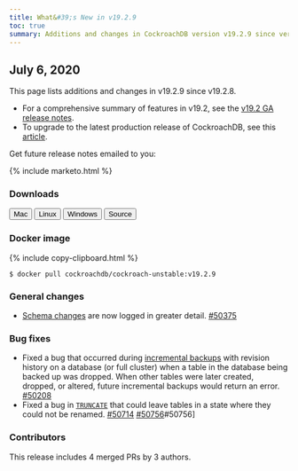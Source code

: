 ```yaml
---
title: What&#39;s New in v19.2.9
toc: true
summary: Additions and changes in CockroachDB version v19.2.9 since version v19.2.8
---
```


## July 6, 2020

This page lists additions and changes in v19.2.9 since v19.2.8.

- For a comprehensive summary of features in v19.2, see the [v19.2 GA release notes](v19.2.0.html).
- To upgrade to the latest production release of CockroachDB, see this [article](../stable/upgrade-cockroach-version.html).

Get future release notes emailed to you:

{% include marketo.html %}

### Downloads

<div id="os-tabs" class="clearfix">
    <a href="https://binaries.cockroachdb.com/cockroach-v19.2.9.darwin-10.9-amd64.tgz"><button id="mac" data-eventcategory="mac-binary-release-notes">Mac</button></a>
    <a href="https://binaries.cockroachdb.com/cockroach-v19.2.9.linux-amd64.tgz"><button id="linux" data-eventcategory="linux-binary-release-notes">Linux</button></a>
    <a href="https://binaries.cockroachdb.com/cockroach-v19.2.9.windows-6.2-amd64.zip"><button id="windows" data-eventcategory="windows-binary-release-notes">Windows</button></a>
    <a href="https://binaries.cockroachdb.com/cockroach-v19.2.9.src.tgz"><button id="source" data-eventcategory="source-release-notes">Source</button></a>
</div>

### Docker image

{% include copy-clipboard.html %}
~~~ shell
$ docker pull cockroachdb/cockroach-unstable:v19.2.9
~~~

### General changes

- [Schema changes](../v19.2/online-schema-changes.html) are now logged in greater detail. [#50375][#50375]

### Bug fixes

- Fixed a bug that occurred during [incremental backups](../v19.2/backup.html#incremental-backups) with revision history on a database (or full cluster) when a table in the database being backed up was dropped. When other tables were later created, dropped, or altered, future incremental backups would return an error. [#50208][#50208]
- Fixed a bug in [`TRUNCATE`](../v19.2/truncate.html) that could leave tables in a state where they could not be renamed. [#50714][#50714] [#50756][#50756]#50756]

### Contributors

This release includes 4 merged PRs by 3 authors.

[#50208]: https://github.com/cockroachdb/cockroach/pull/50208
[#50375]: https://github.com/cockroachdb/cockroach/pull/50375
[#50714]: https://github.com/cockroachdb/cockroach/pull/50714
[#50756]: https://github.com/cockroachdb/cockroach/pull/50756
